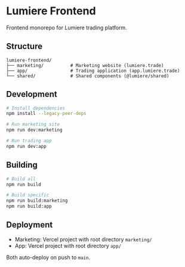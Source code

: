 # Lumiere Frontend

Frontend monorepo for Lumiere trading platform.

## Structure
```
lumiere-frontend/
├── marketing/          # Marketing website (lumiere.trade)
├── app/                # Trading application (app.lumiere.trade)
└── shared/             # Shared components (@lumiere/shared)
```

## Development
```bash
# Install dependencies
npm install --legacy-peer-deps

# Run marketing site
npm run dev:marketing

# Run trading app
npm run dev:app
```

## Building
```bash
# Build all
npm run build

# Build specific
npm run build:marketing
npm run build:app
```

## Deployment

- Marketing: Vercel project with root directory `marketing/`
- App: Vercel project with root directory `app/`

Both auto-deploy on push to `main`.
